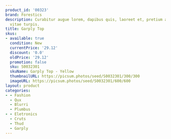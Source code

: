```yaml
---
product_id: '00323'
brand: Forestics
description: Curabitur augue lorem, dapibus quis, laoreet et, pretium ac, nisi. Ut
  vitae turpis.
title: Garply Top
skus:
- available: true
  condition: New
  currentPrice: '29.12'
  discount: '0.0'
  oldPrice: '29.12'
  promotion: false
  sku: S0032301
  skuName: Garply Top - Yellow
  thumbnailURL: https://picsum.photos/seed/S0032301/300/300
  imageURL: https://picsum.photos/seed/S0032301/600/600
layout: product
categories:
- - Fashion
  - Qux
  - Blurri
  - Plumbus
- - Eletronics
  - Cruts
  - Thud
  - Garply
---
```

